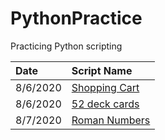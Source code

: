 ﻿# PythonPractice

Practicing Python scripting 

|   Date    | Script Name                                                                               |
|:----------|:------------------------------------------------------------------------------------------|
| 8/6/2020  | [Shopping Cart](https://github.com/jagannn/PythonPractice/blob/master/Shopping_cart.py)   |
| 8/6/2020  | [52 deck cards](https://github.com/jagannn/PythonPractice/blob/master/52_dec_of_cards.py) |
| 8/7/2020 | [Roman Numbers](https://github.com/jagannn/PythonPractice/blob/master/numerals.py)

